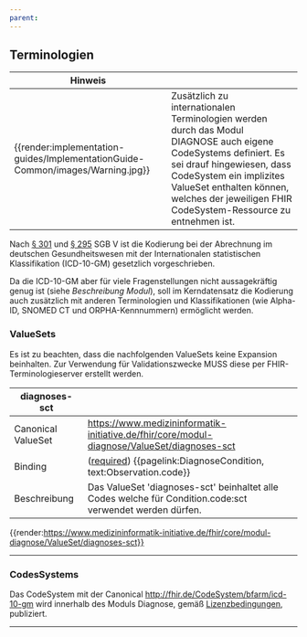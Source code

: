 ```yaml
---
parent: 
---
```


## Terminologien

| Hinweis |  |
|---------|---------------------|
| {{render:implementation-guides/ImplementationGuide-Common/images/Warning.jpg}} | Zusätzlich zu internationalen Terminologien werden durch das Modul DIAGNOSE auch eigene CodeSystems definiert. Es sei drauf hingewiesen, dass CodeSystem ein implizites ValueSet enthalten können, welches der jeweiligen FHIR CodeSystem-Ressource zu entnehmen ist.|

Nach [§ 301](https://www.sozialgesetzbuch-sgb.de/sgbv/301.html) und [§ 295](https://www.sozialgesetzbuch-sgb.de/sgbv/295.html) SGB V ist die Kodierung bei der Abrechnung im deutschen Gesundheitswesen mit der Internationalen statistischen Klassifikation (ICD-10-GM) gesetzlich vorgeschrieben.

Da die ICD-10-GM aber für viele Fragenstellungen nicht aussagekräftig genug ist (siehe *Beschreibung Modul*), soll im Kerndatensatz die Kodierung auch zusätzlich mit anderen Terminologien und Klassifikationen (wie Alpha-ID, SNOMED CT und ORPHA-Kennnummern) ermöglicht werden.

### ValueSets

Es ist zu beachten, dass die nachfolgenden ValueSets keine Expansion beinhalten. Zur Verwendung für Validationszwecke MUSS diese per FHIR-Terminologieserver erstellt werden.

| diagnoses-sct | |
|--|--|
|Canonical ValueSet | https://www.medizininformatik-initiative.de/fhir/core/modul-diagnose/ValueSet/diagnoses-sct  |
| Binding | ([required](http://hl7.org/fhir/terminologies.html#required)) {{pagelink:DiagnoseCondition, text:Observation.code}}|
| Beschreibung | Das ValueSet 'diagnoses-sct' beinhaltet alle Codes welche für Condition.code:sct verwendet werden dürfen. |

{{render:https://www.medizininformatik-initiative.de/fhir/core/modul-diagnose/ValueSet/diagnoses-sct}}

----------------------------------------------------

### CodesSystems

Das CodeSystem mit der Canonical http://fhir.de/CodeSystem/bfarm/icd-10-gm wird innerhalb des Moduls Diagnose, gemäß [Lizenzbedingungen](https://www.bfarm.de/DE/Kodiersysteme/Klassifikationen/ICD/ICD-10-GM/_node.html), publiziert.

--- 